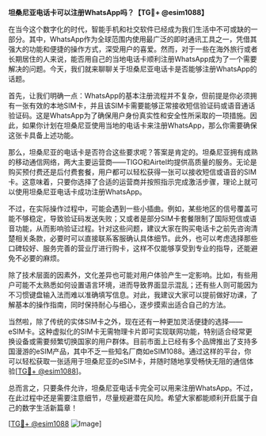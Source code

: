 **坦桑尼亚电话卡可以注册WhatsApp吗？【TG💪+ @esim1088】**

在当今这个数字化的时代，智能手机和社交软件已经成为我们生活中不可或缺的一部分。其中，WhatsApp作为全球范围内使用最广泛的即时通讯工具之一，凭借其强大的功能和便捷的操作方式，深受用户的喜爱。然而，对于一些在海外旅行或者长期居住的人来说，能否用自己的当地电话卡顺利注册WhatsApp成为了一个需要解决的问题。今天，我们就来聊聊关于坦桑尼亚电话卡是否能够注册WhatsApp的话题。

首先，让我们明确一点：WhatsApp的基本注册流程并不复杂，但前提是你必须拥有一张有效的本地SIM卡，并且该SIM卡需要能够正常接收短信验证码或语音通话验证码。这是WhatsApp为了确保用户身份真实性和安全性所采取的一项措施。因此，如果你计划在坦桑尼亚使用当地的电话卡来注册WhatsApp，那么你需要确保这张卡具备上述功能。

那么，坦桑尼亚的电话卡是否符合这些要求呢？答案是肯定的。坦桑尼亚拥有成熟的移动通信网络，两大主要运营商——TIGO和Airtel均提供高质量的服务。无论是购买预付费还是后付费套餐，用户都可以轻松获得一张可以接收短信或语音的SIM卡。这意味着，只要你选择了合适的运营商并按照指示完成激活步骤，理论上就可以使用坦桑尼亚电话卡成功注册WhatsApp。

不过，在实际操作过程中，可能会遇到一些小插曲。例如，某些地区的信号覆盖可能不够稳定，导致验证码发送失败；又或者是部分SIM卡套餐限制了国际短信或语音功能，从而影响验证过程。针对这些问题，建议大家在购买电话卡之前先咨询清楚相关条款，必要时可以直接联系客服确认具体细节。此外，也可以考虑选择那些口碑较好、服务完善的营业厅进行购卡，这样不仅能够享受到专业的指导，还能避免不必要的麻烦。

除了技术层面的因素外，文化差异也可能对用户体验产生一定影响。比如，有些用户可能不太熟悉如何设置语言环境，进而导致界面显示混乱；还有些人则可能因为不习惯键盘输入法而难以准确填写信息。对此，我建议大家可以提前做好功课，了解基本的操作指南，同时保持耐心与细心，逐步摸索出适合自己的方法。

当然啦，除了传统的实体SIM卡之外，现在还有一种更加灵活便捷的选择——eSIM卡。这种虚拟化的SIM卡无需物理卡片即可实现联网功能，特别适合经常更换设备或需要频繁切换国家的用户群体。目前市面上已经有多个品牌推出了支持多国漫游的eSIM产品，其中不乏一些知名厂商如eSIM1088。通过这样的平台，你可以轻松获取一张适用于坦桑尼亚的eSIM卡，并随时随地享受畅快无阻的通信体验[[TG💪+ @esim1088](https://t.me/s/esim1088)]。

总而言之，只要条件允许，坦桑尼亚电话卡完全可以用来注册WhatsApp。不过，在此过程中还是需要注意细节，尽量规避潜在风险。希望大家都能顺利开启属于自己的数字生活新篇章！

[[TG💪+ @esim1088](https://t.me/s/esim1088) ![Image](https://i.postimg.cc/4NQfJmqS/Snipaste-2025-05-13-00-14-12.png)]